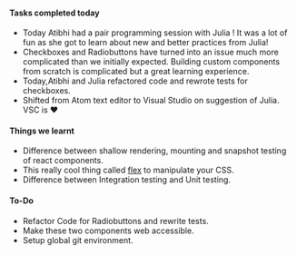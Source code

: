 #### **Tasks completed today**
- Today Atibhi had a pair programming session with Julia ! It was a lot of fun as she got to learn about new and better practices from Julia!
- Checkboxes and Radiobuttons have turned into an issue much more complicated than we initially expected. Building custom components from scratch is complicated but a great learning experience.
- Today,Atibhi and Julia refactored code and rewrote tests for checkboxes.
- Shifted from Atom text editor to Visual Studio on suggestion of Julia. VSC is :heart:


#### **Things we learnt**
- Difference between shallow rendering, mounting and snapshot testing of react components.
- This really cool thing called [flex](https://css-tricks.com/snippets/css/a-guide-to-flexbox/) to manipulate your CSS.
- Difference between Integration testing and Unit testing.

#### **To-Do**
- Refactor Code for Radiobuttons and rewrite tests.
- Make these two components web accessible.
- Setup global git environment.
